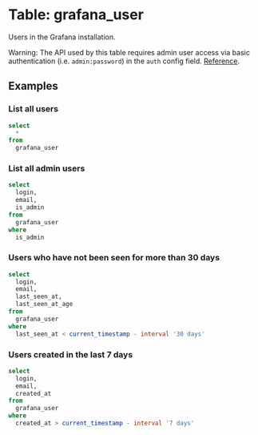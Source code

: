 # Table: grafana_user

Users in the Grafana installation.

Warning: The API used by this table requires admin user access via basic authentication (i.e. `admin:password`) in the `auth` config field. [Reference](https://grafana.com/docs/grafana/latest/http_api/user/#search-users).

## Examples

### List all users

```sql
select
  *
from
  grafana_user
```

### List all admin users

```sql
select
  login,
  email,
  is_admin
from
  grafana_user
where
  is_admin
```

### Users who have not been seen for more than 30 days

```sql
select
  login,
  email,
  last_seen_at,
  last_seen_at_age
from
  grafana_user
where
  last_seen_at < current_timestamp - interval '30 days'
```

### Users created in the last 7 days

```sql
select
  login,
  email,
  created_at
from
  grafana_user
where
  created_at > current_timestamp - interval '7 days'
```
